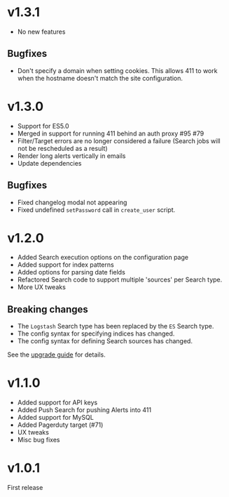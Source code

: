 # v1.3.1 #

- No new features

## Bugfixes ##

- Don't specify a domain when setting cookies. This allows 411 to work when the hostname doesn't match the site configuration.


# v1.3.0 #

- Support for ES5.0
- Merged in support for running 411 behind an auth proxy #95 #79
- Filter/Target errors are no longer considered a failure (Search jobs will not be rescheduled as a result)
- Render long alerts vertically in emails
- Update dependencies

## Bugfixes ##

- Fixed changelog modal not appearing
- Fixed undefined `setPassword` call in `create_user` script.


# v1.2.0 #

- Added Search execution options on the configuration page
- Added support for index patterns
- Added options for parsing date fields
- Refactored Search code to support multiple 'sources' per Search type.
- More UX tweaks

## Breaking changes ##

- The `Logstash` Search type has been replaced by the `ES` Search type.
- The config syntax for specifying indices has changed.
- The config syntax for defining Search sources has changed.

See the [upgrade guide](/docs/Upgrading.md) for details.


# v1.1.0 #

- Added support for API keys
- Added Push Search for pushing Alerts into 411
- Added support for MySQL
- Added Pagerduty target (#71)
- UX tweaks
- Misc bug fixes


# v1.0.1 #

First release
